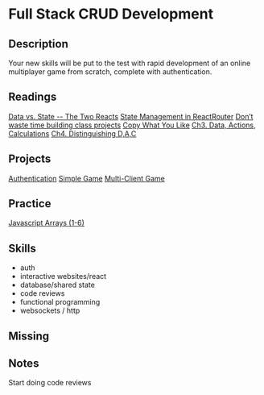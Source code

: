 # Full Stack CRUD Development

## Description

Your new skills will be put to the test with rapid development of an online multiplayer game from scratch, complete with authentication.

## Readings

[Data vs. State -- The Two Reacts](https://overreacted.io/the-two-reacts/)
[State Management in ReactRouter](https://reactrouter.com/explanation/state-management#state-management)
[Don’t waste time building class projects](https://paulgraham.com/mit.html)
[Copy What You Like](https://paulgraham.com/copy.html)
[Ch3. Data, Actions, Calculations](https://drive.google.com/file/d/1NQ3CXC1cPlgdoegeCbA01tGUWVUDPbqA/view)
[Ch4. Distinguishing D,A,C](https://drive.google.com/file/d/1XzlldD_Iwelk57zg0Ob1CewJKELB8grd)

## Projects

[Authentication](../assignments/wk2-auth.md)
[Simple Game](../assignments/wk2-simple-game.md)
[Multi-Client Game](../assignments/wk2-multi-game.md)

## Practice

[Javascript Arrays (1-6)](https://www.executeprogram.com/courses/javascript-array)

## Skills

- auth
- interactive websites/react
- database/shared state
- code reviews
- functional programming
- websockets / http

## Missing

## Notes

Start doing code reviews
